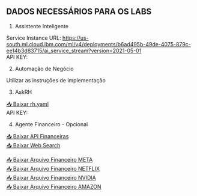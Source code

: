 ## DADOS NECESSÁRIOS PARA OS LABS

1. Assistente Inteligente<br>

Service Instance URL: https://us-south.ml.cloud.ibm.com/ml/v4/deployments/b6ad495b-49de-4075-879c-ee14b3d83715/ai_service_stream?version=2021-05-01<br>
API KEY: 

2. Automação de Negócio<br>

Utilizar as instruções de implementação<br>


3. AskRH<br>

[📥 Baixar rh.yaml ](https://bucket-wxo.s3.us-south.cloud-object-storage.appdomain.cloud/hrgrupo1.yaml)<br>
API KEY:



4. Agente Financeiro - Opcional<br>

[📥 Baixar API Financeiras ](https://bucket-wxo.s3.us-south.cloud-object-storage.appdomain.cloud/financial_api_openapi.json)<br>
[📥 Baixar Web Search ](https://bucket-wxo.s3.us-south.cloud-object-storage.appdomain.cloud/websearch_openapi.json)<br>

[📥 Baixar Arquivo Financeiro META ](https://bucket-wxo.s3.us-south.cloud-object-storage.appdomain.cloud/META-Q4-2024-Earnings_ptBR.pdf)<br>
[📥 Baixar Arquivo Financeiro NETFLIX ](https://bucket-wxo.s3.us-south.cloud-object-storage.appdomain.cloud/NFLX-Q4-2024-Earnings_ptBR.pdf)<br>
[📥 Baixar Arquivo Financeiro NVIDIA ](https://bucket-wxo.s3.us-south.cloud-object-storage.appdomain.cloud/NVDA-Q4-2024-Earnings_ptBR.pdf)<br>
[📥 Baixar Arquivo Financeiro AMAZON ](https://bucket-wxo.s3.us-south.cloud-object-storage.appdomain.cloud/AMZN-Q4-2024-Earnings_ptBR.pdf)<br>


